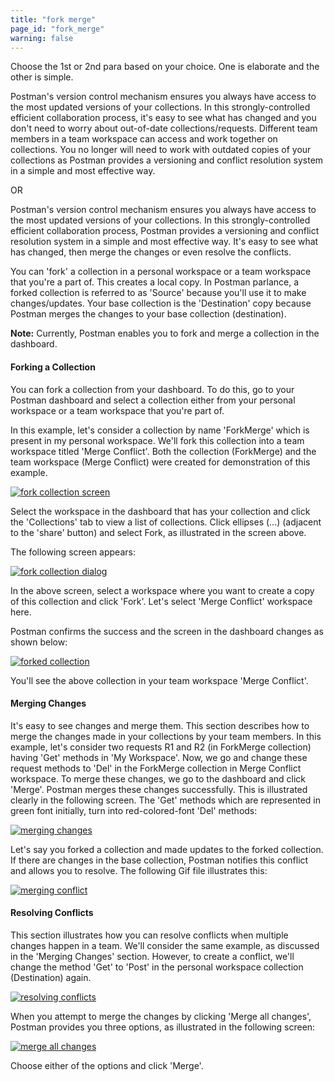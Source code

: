 ```yaml
---
title: "fork merge"
page_id: "fork_merge"
warning: false
---
```


Choose the 1st or 2nd para based on your choice. One is elaborate and the other is simple. 

Postman's version control mechanism ensures you always have access to the most updated versions of your collections. In this strongly-controlled efficient collaboration process, it's easy to see what has changed and you don't need to worry about out-of-date collections/requests. Different team members in a team workspace can access and work together on collections. You no longer will need to work with outdated copies of your collections as Postman provides a versioning and conflict resolution system in a simple and most effective way.

OR

Postman's version control mechanism ensures you always have access to the most updated versions of your collections. In this strongly-controlled efficient collaboration process, Postman provides a versioning and conflict resolution system in a simple and most effective way. It's easy to see what has changed, then merge the changes or even resolve the conflicts.   

You can 'fork' a collection in a personal workspace or a team workspace that you're a part of. This creates a local copy. In Postman parlance, a forked collection is referred to as 'Source' because you'll use it to make changes/updates. Your base collection is the 'Destination' copy because Postman merges the changes to your base collection (destination).

**Note:** Currently, Postman enables you to fork and merge a collection in the dashboard. 

#### Forking a Collection

You can fork a collection from your dashboard. To do this, go to your Postman dashboard and select a collection either from your personal workspace or a team workspace that you're part of. 

In this example, let's consider a collection by name 'ForkMerge' which is present in my personal workspace. We'll fork this collection into a team workspace titled 'Merge Conflict'. Both the collection (ForkMerge) and the team workspace (Merge Conflict) were created for demonstration of this example. 

[![fork collection screen](https://s3.amazonaws.com/postman-static-getpostman-com/postman-docs/Fork_Merge1.png)](https://s3.amazonaws.com/postman-static-getpostman-com/postman-docs/Fork_Merge1.png)

Select the workspace in the dashboard that has your collection and click the 'Collections' tab to view a list of collections. Click ellipses (...) (adjacent to the 'share' button) and select Fork, as illustrated in the screen above.

The following screen appears:

[![fork collection dialog](https://s3.amazonaws.com/postman-static-getpostman-com/postman-docs/Fork_Merge2.png)](https://s3.amazonaws.com/postman-static-getpostman-com/postman-docs/Fork_Merge2.png)

In the above screen, select a workspace where you want to create a copy of this collection and click 'Fork'. Let's select 'Merge Conflict' workspace here. 

Postman confirms the success and the screen in the dashboard changes as shown below:

[![forked collection](https://s3.amazonaws.com/postman-static-getpostman-com/postman-docs/Fork_Merge3.png)](https://s3.amazonaws.com/postman-static-getpostman-com/postman-docs/Fork_Merge3.png)

You'll see the above collection in your team workspace 'Merge Conflict'. 


#### Merging Changes

It's easy to see changes and merge them. This section describes how to merge the changes made in your collections by your team members. In this example, let's consider two requests R1 and R2 (in ForkMerge collection) having 'Get' methods in 'My Workspace'. Now, we go and change these request methods to 'Del' in the ForkMerge collection in Merge Conflict workspace. To merge these changes, we go to the dashboard and click 'Merge'. Postman merges these changes successfully. This is illustrated clearly in the following screen. The 'Get' methods which are represented in green font initially, turn into red-colored-font 'Del' methods:

[![merging changes](https://s3.amazonaws.com/postman-static-getpostman-com/postman-docs/Fork_Merge3.gif)](https://s3.amazonaws.com/postman-static-getpostman-com/postman-docs/Fork_Merge3.gif)

Let's say you forked a collection and made updates to the forked collection. If there are changes in the base collection, Postman notifies this conflict and allows you to resolve. The following Gif file illustrates this:

[![merging conflict](https://s3.amazonaws.com/postman-static-getpostman-com/postman-docs/Fork_Merge5.gif)](https://s3.amazonaws.com/postman-static-getpostman-com/postman-docs/Fork_Merge5.gif)

#### Resolving Conflicts 

This section illustrates how you can resolve conflicts when multiple changes happen in a team. We'll consider the same example, as discussed in the 'Merging Changes' section. However, to create a conflict, we'll change the method 'Get' to 'Post' in the personal workspace collection (Destination) again. 

[![resolving conflicts](https://s3.amazonaws.com/postman-static-getpostman-com/postman-docs/Fork_Merge4.gif)](https://s3.amazonaws.com/postman-static-getpostman-com/postman-docs/Fork_Merge4.gif)

When you attempt to merge the changes by clicking 'Merge all changes', Postman provides you three options, as illustrated in the following screen:


[![merge all changes](https://s3.amazonaws.com/postman-static-getpostman-com/postman-docs/Fork_Merge_all_changes.png)](https://s3.amazonaws.com/postman-static-getpostman-com/postman-docs/Fork_Merge_all_changes.png)

Choose either of the options and click 'Merge'. 